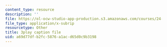 ```yaml
---
content_type: resource
description: ''
file: https://ol-ocw-studio-app-production.s3.amazonaws.com/courses/24-908-creole-languages-and-caribbean-identities-spring-2017/a69d77dfb2fc5876a1acd65d0c9b3198_mAhtll45Yz8.vtt
file_type: application/x-subrip
resourcetype: Other
title: 3play caption file
uid: a69d77df-b2fc-5876-a1ac-d65d0c9b3198
---
```

